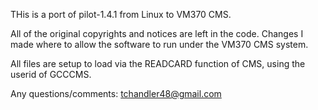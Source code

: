 
THis is a port of pilot-1.4.1 from Linux to VM370 CMS.

All of the original copyrights and notices are left in the
code.  Changes I made where to allow the software to run
under the VM370 CMS system.

All files are setup to load via the READCARD function
of CMS, using the userid of GCCCMS.

Any questions/comments:
tchandler48@gmail.com

